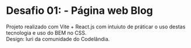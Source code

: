 <h1>
  Desafio 01: - Página web Blog
</h1>
<p>
  Projeto realizado com Vite + React.js com intuiuto de práticar o uso destas tecnologia e uso do BEM no CSS. <br>
  Design: Iuri da comunidade do Codelândia.
</p>
